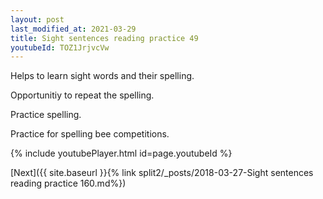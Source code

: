```yaml
---
layout: post
last_modified_at: 2021-03-29
title: Sight sentences reading practice 49
youtubeId: TOZ1JrjvcVw
---
```

 
 
Helps to learn sight words and their spelling.

Opportunitiy to repeat the spelling. 

Practice spelling. 
 
Practice for spelling bee competitions. 
 
{% include youtubePlayer.html id=page.youtubeId %}
 
 

[Next]({{ site.baseurl }}{% link  split2/_posts/2018-03-27-Sight sentences reading practice 160.md%})
 
